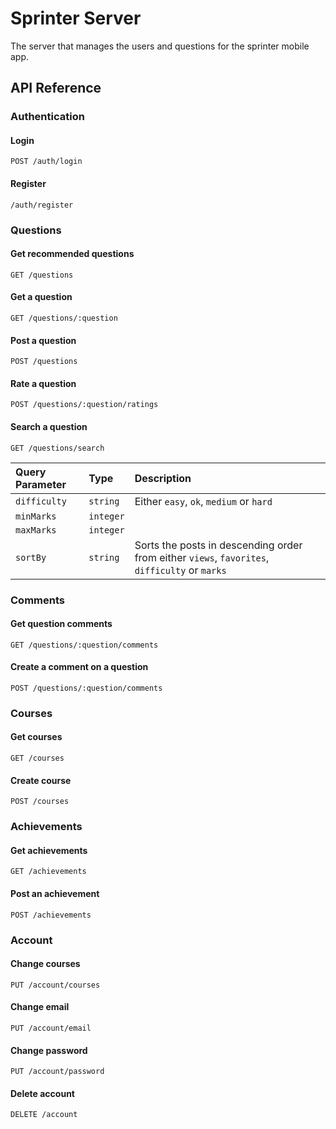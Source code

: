 # Sprinter Server

The server that manages the users and questions for the sprinter mobile app.

## API Reference

### Authentication

#### Login

```http
POST /auth/login
```

#### Register

```http
/auth/register
```

### Questions

#### Get recommended questions

```http
GET /questions
```

#### Get a question

```http
GET /questions/:question
```

#### Post a question

```http
POST /questions
```

#### Rate a question

```http
POST /questions/:question/ratings
```

#### Search a question

```http
GET /questions/search
```

| Query Parameter | Type      | Description                                                                                   |
| :-------------- | :-------- | :-------------------------------------------------------------------------------------------- |
| `difficulty`    | `string`  | Either `easy`, `ok`, `medium` or `hard`                                                       |
| `minMarks`      | `integer` |                                                                                               |
| `maxMarks`      | `integer` |                                                                                               |
| `sortBy`        | `string`  | Sorts the posts in descending order from either `views`, `favorites`, `difficulty` or `marks` |

### Comments

#### Get question comments

```http
GET /questions/:question/comments
```

#### Create a comment on a question

```http
POST /questions/:question/comments
```

### Courses

#### Get courses

```http
GET /courses
```

#### Create course

```http
POST /courses
```

### Achievements

#### Get achievements

```http
GET /achievements
```

#### Post an achievement

```http
POST /achievements
```

### Account

#### Change courses

```http
PUT /account/courses
```

#### Change email

```http
PUT /account/email
```

#### Change password

```http
PUT /account/password
```

#### Delete account

```http
DELETE /account
```
